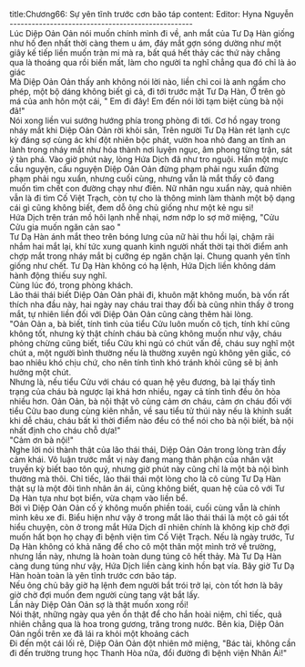 title:Chương66: Sự yên tĩnh trước cơn bão táp
content:
Editor: Hyna Nguyễn<br>--------------------------------------------------<br>Lúc Diệp Oản Oản nói muốn chính mình đi về, anh mắt của Tư Dạ Hàn giống như hố đen nhất thời càng them u ám, đáy mắt gợn sóng dường như một giây kế tiếp liền muốn tràn mi mà ra, bất quá hết thảy các thứ này chẳng qua là thoáng qua rồi biến mất, làm cho người ta nghĩ chẳng qua đó chỉ là ảo giác<br>Mà Diệp Oản Oản thấy anh không nói lời nào, liền chỉ coi là anh ngầm cho phép, một bộ dáng không biết gì cả, đi tới trước mặt Tư Dạ Hàn, Ở trên gò má của anh hôn một cái, " Em đi đây! Em đến nói lời tạm biệt cùng bà nội đã!"<br>Nói xong liền vui sướng hướng phía trong phòng đi tới. Cơ hồ ngay trong nháy mắt khi Diệp Oản Oản rời khỏi sân, Trên người Tư Dạ Hàn rét lạnh cực kỳ đáng sợ cùng ác khí đột nhiên bộc phát, vườn hoa nhỏ đang an tĩnh an lành trong nháy mắt như hóa thành nơi luyện ngục, âm phong từng trận, sát ý tàn phá. Vào giờ phút này, lòng Hứa Dịch đã như tro nguội. Hắn một mực cầu nguyện, cầu nguyện Diệp Oản Oản đừng phạm phải ngu xuẩn đừng phạm phải ngu xuẩn, nhưng cuối cùng, nhưng vẫn là mắt thấy cô đang muốn tìm chết con đường chạy như điên. Nữ nhân ngu xuẩn này, quả nhiên vẫn là đi tìm Cố Việt Trạch, còn tự cho là thông minh làm thành một bộ dạng cái gì cũng không biết, đem dỗ ông chủ giống như một kẻ ngu si!<br>Hứa Dịch trên trán mồ hôi lạnh nhễ nhại, nơm nớp lo sợ mở miệng, "Cửu Cửu gia muốn ngăn cản sao "<br>Tư Dạ Hàn ánh mắt theo trên bóng lưng của nữ hài thu hồi lại, chậm rãi nhắm hai mắt lại, khí tức xung quanh kinh người nhất thời tại thời điểm anh chợp mắt trong nháy mắt bị cưỡng ép ngăn chặn lại. Chung quanh yên tĩnh giống như chết. Tư Dạ Hàn không có hạ lệnh, Hứa Dịch liền không dám hành động thiếu suy nghĩ.<br>Cùng lúc đó, trong phòng khách.<br>Lão thái thái biết Diệp Oản Oản phải đi, khuôn mặt không muốn, bà vốn rất thích nha đầu này, hai ngày nay cháu trai thay đổi bà cũng nhìn thấy ở trong mắt, tự nhiên liền đối với Diệp Oản Oản cũng càng thêm hài lòng.<br>"Oản Oản a, bà biết, tính tình của tiểu Cửu luôn muốn cô tịch, tính khí cũng không tốt, nhưng kỳ thật chính cháu bà cũng không muốn như vậy, cháu phỏng chừng cũng biết, tiểu Cửu khi ngủ có chút vấn đề, cháu suy nghĩ một chút a, một người bình thường nếu là thường xuyên ngủ không yên giấc, có bao nhiêu khó chịu chứ, cho nên tính tình khó tránh khỏi cũng sẽ bị ảnh hưởng một chút.<br>Nhưng là, nếu tiểu Cửu với cháu có quan hệ yêu đương, bà lại thấy tình trạng của cháu bà ngược lại khá hơn nhiều, ngay cả tính tình đều ôn hòa nhiều hơn. Oản Oản, bà nội thật vô cùng cảm ơn cháu, cảm ơn cháu đối với tiểu Cửu bao dung cùng kiên nhẫn, về sau tiểu tử thúi này nếu là khinh suất khi dễ cháu, cháu bất kì thời điểm nào đều có thể nói cho bà nội biết, bà nội nhất định cho cháu chỗ dựa!"<br>"Cảm ơn bà nội!"<br>Nghe lời nói thành thật của lão thái thái, Diệp Oản Oản trong lòng tràn đầy cảm khái. Vô luận trước mắt vị này đang mang thân phận của nhân vật truyền kỳ biết bao tôn quý, nhưng giờ phút này cũng chỉ là một bà nội bình thường mà thôi. Chỉ tiếc, lão thái thái một lòng cho là cô cùng Tư Dạ Hàn thật sự là một đôi tình nhân ân ái, cũng không biết, quan hệ của cô với Tư Dạ Hàn tựa như bọt biển, vừa chạm vào liền bể.<br>Bởi vì Diệp Oản Oản cố ý không muốn phiền toái, cuối cùng vẫn là chính mình kêu xe đi. Biểu hiện như vậy ở trong mắt lão thái thái là một cô gái tốt hiểu chuyện, còn ở trong mắt Hứa Dịch dĩ nhiên chính là không kịp chờ đợi muốn hất bọn họ chạy đi bệnh viện tìm Cố Việt Trạch. Nếu là ngày trước, Tư Dạ Hàn không có khả năng để cho cô một thân một mình trở về trường, nhưng lần này, nhưng là hoàn toàn dung túng cô hết thảy. Mà Tư Dạ Hàn càng dung túng như vậy, Hứa Dịch liền càng kinh hồn bạt vía. Bây giờ Tư Dạ Hàn hoàn toàn là yên tĩnh trước cơn bão táp.<br>Nếu ông chủ bây giờ hạ lệnh đem người bắt trói trở lại, còn tốt hơn là bây giờ chờ đợi muốn đem người cùng tang vật bắt lấy.<br>Lần này Diệp Oản Oản sợ là thật muốn xong rồi!<br>Nói thật, những ngày qua yên ổn thật để cho hắn hoài niệm, chỉ tiếc, quả nhiên chẳng qua là hoa trong gương, trăng trong nước. Bên kia, Diệp Oản Oản ngồi trên xe đã lái ra khỏi một khoảng cách<br>Đi đến một cái lối rẽ, Diệp Oản Oản đột nhiên mở miệng, "Bác tài, không cần đi đến trường trung học Thanh Hòa nữa, đổi đường đi bệnh viện Nhân Ái!"